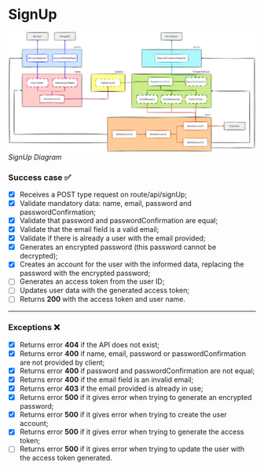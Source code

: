 # SignUp

![SignUp Diagram](./assets/signup-diagram.png)
*SignUp Diagram*

### Success case ✅
- [x] Receives a POST type request on route/api/signUp;
- [x] Validate mandatory data: name, email, password and passwordConfirmation;
- [x] Validate that password and passwordConfirmation are equal;
- [x] Validate that the email field is a valid email;
- [x] Validate if there is already a user with the email provided;
- [x] Generates an encrypted password (this password cannot be decrypted);
- [x] Creates an account for the user with the informed data, replacing the password with the encrypted password;
- [ ] Generates an access token from the user ID;
- [ ] Updates user data with the generated access token;
- [ ] Returns **200** with the access token and user name.
---
### Exceptions ❌
- [x] Returns error **404** if the API does not exist;
- [x] Returns error **400** if name, email, password or passwordConfirmation are not provided by client;
- [x] Returns error **400** if password and passwordConfirmation are not equal;
- [x] Returns error **400** if the email field is an invalid email;
- [x] Returns error **403** if the email provided is already in use;
- [x] Returns error **500** if it gives error when trying to generate an encrypted password;
- [x] Returns error **500** if it gives error when trying to create the user account;
- [x] Returns error **500** if it gives error when trying to generate the access token;
- [ ] Returns error **500** if it gives error when trying to update the user with the access token generated.
